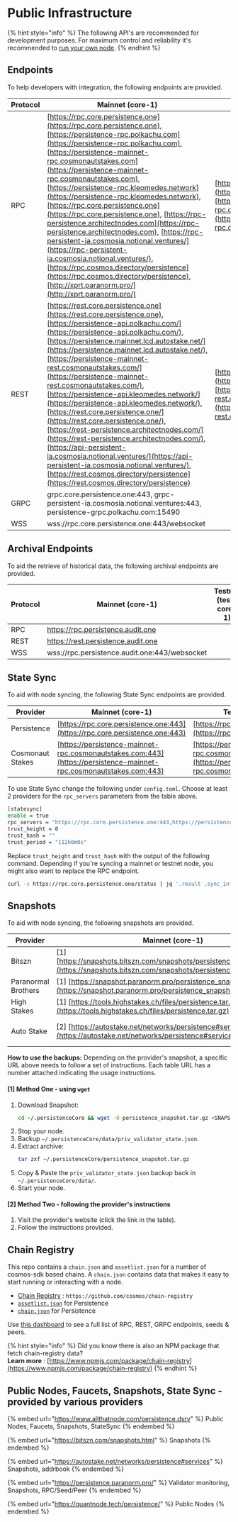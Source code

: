 
# Public Infrastructure

{% hint style="info" %}
The following API's are recommended for development purposes. For maximum control and reliability it's recommended to [run your own node](setup.md).&#x20;
{% endhint %}


## Endpoints

To help developers with integration, the following endpoints are provided.

| Protocol | Mainnet (core-1)                                                                                                                                                                                                                                                                                                                                                                                                                                                                                                                                                                                                                                                                                                                                                                                                                                                        | Testnet (test-core-1)                                                                                                                                                                          |
| -------- | ----------------------------------------------------------------------------------------------------------------------------------------------------------------------------------------------------------------------------------------------------------------------------------------------------------------------------------------------------------------------------------------------------------------------------------------------------------------------------------------------------------------------------------------------------------------------------------------------------------------------------------------------------------------------------------------------------------------------------------------------------------------------------------------------------------------------------------------------------------------------- | ---------------------------------------------------------------------------------------------------------------------------------------------------------------------------------------------- |
| RPC      | [https://rpc.core.persistence.one](https://rpc.core.persistence.one), [https://persistence-rpc.polkachu.com](https://persistence-rpc.polkachu.com), [https://persistence-mainnet-rpc.cosmonautstakes.com](https://persistence-mainnet-rpc.cosmonautstakes.com), [https://persistence-rpc.kleomedes.network](https://persistence-rpc.kleomedes.network), [https://rpc.core.persistence.one](https://rpc.core.persistence.one), [https://rpc-persistence.architectnodes.com](https://rpc-persistence.architectnodes.com), [https://rpc-persistent-ia.cosmosia.notional.ventures/](https://rpc-persistent-ia.cosmosia.notional.ventures/), [https://rpc.cosmos.directory/persistence](https://rpc.cosmos.directory/persistence), [http://xprt.paranorm.pro/](http://xprt.paranorm.pro/)                                                                                    | [https://rpc.testnet.persistence.one/](https://rpc.testnet.persistence.one/), [https://persistence-testnet-rpc.cosmonautstakes.com/](https://persistence-testnet-rpc.cosmonautstakes.com/)     |
| REST     | [https://rest.core.persistence.one](https://rest.core.persistence.one), [https://persistence-api.polkachu.com/](https://persistence-api.polkachu.com/), [https://persistence.mainnet.lcd.autostake.net/](https://persistence.mainnet.lcd.autostake.net/), [https://persistence-mainnet-rest.cosmonautstakes.com/](https://persistence-mainnet-rest.cosmonautstakes.com/), [https://persistence-api.kleomedes.network/](https://persistence-api.kleomedes.network/), [https://rest.core.persistence.one/](https://rest.core.persistence.one/), [https://rest-persistence.architectnodes.com/](https://rest-persistence.architectnodes.com/), [https://api-persistent-ia.cosmosia.notional.ventures/](https://api-persistent-ia.cosmosia.notional.ventures/), [https://rest.cosmos.directory/persistence](https://rest.cosmos.directory/persistence)                      | [https://rest.testnet.persistence.one/](https://rest.testnet.persistence.one/), [https://persistence-testnet-rest.cosmonautstakes.com/](https://persistence-testnet-rest.cosmonautstakes.com/) |
| GRPC     | grpc.core.persistence.one:443, grpc-persistent-ia.cosmosia.notional.ventures:443, persistence-grpc.polkachu.com:15490                                                                                                                                                                                                                                                                                                                                                                                                                                                                                                                                                                                                                                                                                                                                                   |                                                                                                                                                                                                |
| WSS      | wss://rpc.core.persistence.one:443/websocket                                                                                                                                                                                                                                                                                                                                                                                                                                                                                                                                                                                                                                                                                                                                                                                                                            |                                                                                                                                                                                                |

## Archival Endpoints
To aid the retrieve of historical data, the following archival endpoints are provided.

| Protocol | Mainnet (core-1)                              | Testnet (test-core-1)                         |
| -------- | --------------------------------------------- | --------------------------------------------- |
| RPC      | https://rpc.persistence.audit.one             |                                               |
| REST     | https://rest.persistence.audit.one            |                                               |
| WSS      | wss://rpc.persistence.audit.one:443/websocket |                                               |


## State Sync
To aid with node syncing, the following State Sync endpoints are provided.

| Provider         | Mainnet (core-1)                                                                                                   | Testnet (test-core-1)                                                                                              |
| ---------------- | ------------------------------------------------------------------------------------------------------------------ | ------------------------------------------------------------------------------------------------------------------ |
| Persistence      | [https://rpc.core.persistence.one:443](https://rpc.core.persistence.one:443)                                       | [https://rpc.testnet.persistence.one:443](https://rpc.testnet.persistence.one:443)                                 |
| Cosmonaut Stakes | [https://persistence-mainnet-rpc.cosmonautstakes.com:443](https://persistence-mainnet-rpc.cosmonautstakes.com:443) | [https://persistence-testnet-rpc.cosmonautstakes.com:443](https://persistence-testnet-rpc.cosmonautstakes.com:443) |

To use State Sync change the following under `config.toml`. Choose at least 2 providers for the `rpc_servers` parameters from the table above.

```bash
[statesync]
enable = true
rpc_servers = "https://rpc.core.persistence.one:443,https://persistence-mainnet-rpc.cosmonautstakes.com:443"
trust_height = 0
trust_hash = ""
trust_period = "112h0m0s"
```

Replace `trust_height` and `trust_hash` with the output of the following command. Depending if you're syncing a mainnet or testnet node, you might also want to replace the RPC endpoint.

```bash
curl -s https://rpc.core.persistence.one/status | jq '.result .sync_info | {trust_height: .latest_block_height, trust_hash: .latest_block_hash} | values'
```


## Snapshots
To aid with node syncing, the following snapshots are provided.

| Provider            | Mainnet (core-1)                                                                                                                              | Testnet (test-core-1)                                                                                                             |
| ------------------- | --------------------------------------------------------------------------------------------------------------------------------------------  | --------------------------------------------------------------------------------------------------------------------------------- |
| Bitszn              | [1]  [https://snapshots.bitszn.com/snapshots/persistence/persistence.tar](https://snapshots.bitszn.com/snapshots/persistence/persistence.tar) |                                                                                                                                   |
| Paranormal Brothers | [1]  [https://snapshot.paranorm.pro/persistence_snapshot.tar.gz](https://snapshot.paranorm.pro/persistence_snapshot.tar.gz)                   |                                                                                                                                   |   
| High Stakes         | [1]  [https://tools.highstakes.ch/files/persistence.tar.gz](https://tools.highstakes.ch/files/persistence.tar.gz)                             |                                                                                                                                   |
| Auto Stake          | [2]  [https://autostake.net/networks/persistence#services](https://autostake.net/networks/persistence#services)                               | [2]  [https://autostake.net/networks/testnets/persistence#services](https://autostake.net/networks/testnets/persistence#services) |

**How to use the backups:**
Depending on the provider's snapshot, a specific URL above needs to follow a set of instructions. Each table URL has a number attached indicating the usage instructions.

#### [1] Method One - using `wget`
1. Download Snapshot:
    ```bash
    cd ~/.persistenceCore && wget -O persistence_snapshot.tar.gz <SNAPSHOT_URL>
    ```
2. Stop your node.
3. Backup `~/.persistenceCore/data/priv_validator_state.json`.
4. Extract archive:
    ```bash
    tar zxf ~/.persistenceCore/persistence_snapshot.tar.gz
    ```
5. Copy & Paste the `priv_validator_state.json` backup back in `~/.persistenceCore/data/`.
6. Start your node.

#### [2] Method Two - following the provider's instructions
1. Visit the provider's website (click the link in the table).
2. Follow the instructions provided.


## Chain Registry

This repo contains a `chain.json` and `assetlist.json` for a number of cosmos-sdk based chains. A `chain.json` contains data that makes it easy to start running or interacting with a node.

* [Chain Registry](https://github.com/cosmos/chain-registry) : `https://github.com/cosmos/chain-registry`
* [`assetlist.json`](https://github.com/cosmos/chain-registry/blob/master/persistence/assetlist.json) for Persistence
* [`chain.json`](https://github.com/cosmos/chain-registry/blob/master/persistence/chain.json) for Persistence

Use [this dashboard](https://cosmos.directory/persistence/nodes) to see a full list of RPC, REST, GRPC endpoints, seeds & peers.

{% hint style="info" %}
Did you know there is also an NPM package that fetch chain-registry data?\
**Learn more** : [https://www.npmjs.com/package/chain-registry](https://www.npmjs.com/package/chain-registry)
{% endhint %}


## Public Nodes, Faucets, Snapshots, State Sync - provided by various providers

{% embed url="https://www.allthatnode.com/persistence.dsrv" %}
Public Nodes, Faucets, Snapshots, StateSync
{% endembed %}

{% embed url="https://bitszn.com/snapshots.html" %}
Snapshots
{% endembed %}

{% embed url="https://autostake.net/networks/persistence#services" %}
Snapshots, addrbook
{% endembed %}

{% embed url="https://persistence.paranorm.pro/" %}
Validator monitoring, Snapshots, RPC/Seed/Peer
{% endembed %}

{% embed url="https://quantnode.tech/persistence/" %}
Public Nodes
{% endembed %}
